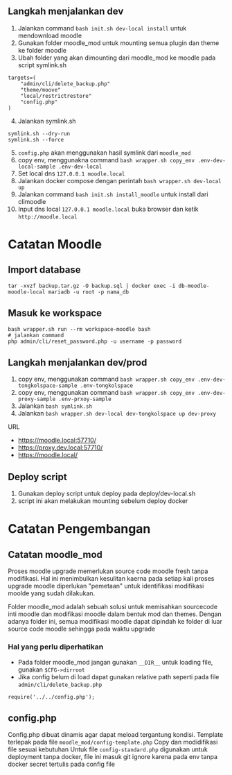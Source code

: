 ## Langkah menjalankan dev
1. Jalankan command `bash init.sh dev-local install` untuk mendownload moodle
2. Gunakan folder moodle_mod untuk mounting semua plugin dan theme ke folder moodle
3. Ubah folder yang akan dimounting dari moodle_mod ke moodle pada script symlink.sh
```
targets=(
    "admin/cli/delete_backup.php"
    "theme/moove"
    "local/restrictrestore"
    "config.php"
)
``` 
4. Jalankan symlink.sh
```
symlink.sh --dry-run
symlink.sh --force
```
 
5. `config.php` akan menggunakan hasil symlink dari `moodle_mod`
6. copy env, menggunakna command `bash wrapper.sh copy_env .env-dev-local-sample .env-dev-local`
7. Set local dns `127.0.0.1 moodle.local`
8. Jalankan docker compose dengan perintah `bash wrapper.sh dev-local up`
9. Jalankan command `bash init.sh install_moodle` untuk install dari climoodle
10. Input dns local `127.0.0.1 moodle.local` buka browser dan ketik `http://moodle.local`

# Catatan Moodle

## Import database
```
tar -xvzf backup.tar.gz -O backup.sql | docker exec -i db-moodle-moodle-local mariadb -u root -p nama_db
```

## Masuk ke workspace
```
bash wrapper.sh run --rm workspace-moodle bash
# jalankan command
php admin/cli/reset_password.php -u username -p password
```

## Langkah menjalankan dev/prod

1. copy env, menggunakan command `bash wrapper.sh copy_env .env-dev-tongkolspace-sample .env-tongkolspace`
2. copy env, menggunakan command `bash wrapper.sh copy_env .env-dev-proxy-sample .env-prxoy-sample`
3. Jalankan `bash symlink.sh`
4. Jalankan `bash wrapper.sh dev-local dev-tongkolspace up dev-proxy`

URL 
- https://moodle.local:57710/
- https://proxy.dev.local:57710/
- https://moodle.local/

## Deploy script
1. Gunakan deploy script untuk deploy pada deploy/dev-local.sh
2. script ini akan melakukan mounting sebelum deploy docker 

# Catatan Pengembangan 

## Catatan moodle_mod

Proses moodle upgrade memerlukan source code moodle fresh tanpa modifikasi. Hal ini menimbulkan kesulitan kaerna pada setiap kali proses upgrade moodle diperlukan "pemetaan" untuk identifikasi modifikasi moolde yang sudah dilakukan.

Folder moodle_mod adalah sebuah solusi untuk memisahkan sourcecode inti moodle dan modifikasi moodle dalam bentuk mod dan themes.
Dengan adanya folder ini, semua modifikasi moodle dapat dipindah ke folder di luar source code moodle sehingga pada waktu upgrade

### Hal yang perlu diperhatikan

- Pada folder moodle_mod jangan gunakan `__DIR__` untuk loading file, gunakan `$CFG->dirroot`
- Jika config belum di load dapat gunakan relative path seperti pada file `admin/cli/delete_backup.php` 
```
require('../../config.php');
```

## config.php

Config.php dibuat dinamis agar dapat meload tergantung kondisi.
Template terlepak pada file `moodle_mod/config-template.php`
Copy dan modidifikasi file sesuai kebutuhan
Untuk file `config-standard.php` digunakan untuk deployment tanpa docker, file ini masuk git ignore karena pada env tanpa docker secret tertulis pada config file